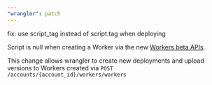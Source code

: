 ```yaml
---
"wrangler": patch
---
```


fix: use script_tag instead of script.tag when deploying

Script is null when creating a Worker via the new [Workers beta APIs](https://developers.cloudflare.com/api/resources/workers/subresources/beta/subresources/workers/methods/create/).

This change allows wrangler to create new deployments and upload versions to Workers created via `POST /accounts/{account_id}/workers/workers`
